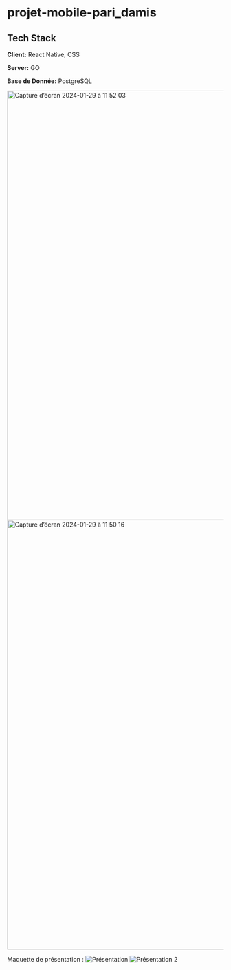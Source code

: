 # projet-mobile-pari_damis

## Tech Stack

**Client:** React Native, CSS

**Server:** GO

**Base de Donnée:**  PostgreSQL




<img width="999" alt="Capture d’écran 2024-01-29 à 11 52 03" src="https://github.com/yoann90/projet-mobile-pari_damis/assets/135041871/db204381-ec3c-4b7d-84e8-2f7f3007c9a5">


<img width="1000" alt="Capture d’écran 2024-01-29 à 11 50 16" src="https://github.com/yoann90/projet-mobile-pari_damis/assets/135041871/f9cb7e62-1d98-4c56-8a0e-d54197f6eed8">

Maquette de présentation :
![Présentation](https://github.com/yoann90/projet-mobile-pari_damis/assets/135041871/773bdd8d-d07c-45b2-bafb-287010eac0ca)
![Présentation 2](https://github.com/yoann90/projet-mobile-pari_damis/assets/135041871/d83959b4-da90-47e8-a294-3067ce54d911)

